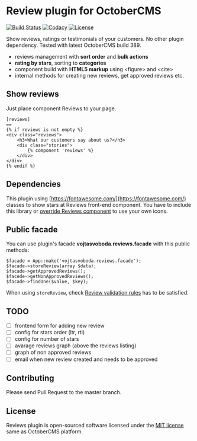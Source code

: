 # Review plugin for OctoberCMS

[![Build Status](https://scrutinizer-ci.com/g/vojtasvoboda/oc-reviews-plugin/badges/build.png?b=master)](https://scrutinizer-ci.com/g/vojtasvoboda/oc-reviews-plugin/build-status/master)
[![Codacy](https://img.shields.io/codacy/60a4250bf80740808d007c3338e3f745.svg)](https://www.codacy.com/app/vojtasvoboda/oc-reservations-plugin)
[![License](https://img.shields.io/badge/license-MIT-blue.svg)](https://github.com/vojtasvoboda/oc-reviews-plugin/blob/master/LICENSE)

Show reviews, ratings or testimonials of your customers. No other plugin dependency. Tested with latest OctoberCMS build 389.

- reviews management with **sort order** and **bulk actions**
- **rating by stars**, sorting to **categories**
- component build with **HTML5 markup** using \<figure\> and \<cite\>
- internal methods for creating new reviews, get approved reviews etc.

## Show reviews

Just place component Reviews to your page.

```
[reviews]
==
{% if reviews is not empty %}
<div class="reviews">
    <h3>What our customers say about us?</h3>
    <div class="stories">
        {% component 'reviews' %}
    </div>
</div>
{% endif %}
```

## Dependencies

This plugin using [https://fontawesome.com/](https://fontawesome.com/) classes to show stars at Reviews front-end component. You have to include this library or [override Reviews component](https://octobercms.com/docs/cms/components#overriding-partials) to use your own icons.

## Public facade

You can use plugin's facade **vojtasvoboda.reviews.facade** with this public methods:

```
$facade = App::make('vojtasvoboda.reviews.facade');
$facade->storeReview(array $data);
$facade->getApprovedReviews();
$facede->getNonApprovedReviews();
$facade->findOne($value, $key);
```

When using `storeReview`, check [Review validation rules](https://github.com/vojtasvoboda/oc-reviews-plugin/blob/master/models/Review.php#L32) has to be satisfied.

## TODO

- [ ] frontend form for adding new review
- [ ] config for stars order (ltr, rtl)
- [ ] config for number of stars
- [ ] avarage reviews graph (above the reviews listing)
- [ ] graph of non approved reviews
- [ ] email when new review created and needs to be approved

## Contributing

Please send Pull Request to the master branch.

## License

Reviews plugin is open-sourced software licensed under the [MIT license](http://opensource.org/licenses/MIT) same as OctoberCMS platform.
